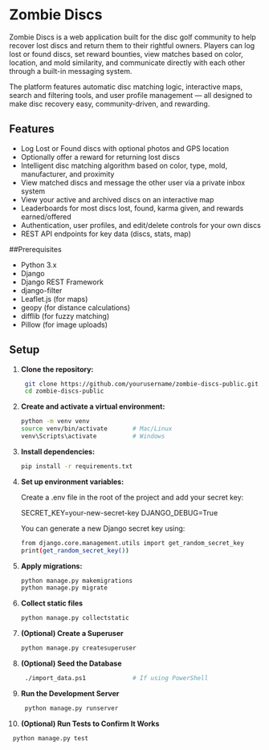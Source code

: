 # Zombie Discs

Zombie Discs is a web application built for the disc golf community to help recover lost discs and return them to their rightful owners. Players can log lost or found discs, set reward bounties, view matches based on color, location, and mold similarity, and communicate directly with each other through a built-in messaging system.

The platform features automatic disc matching logic, interactive maps, search and filtering tools, and user profile management — all designed to make disc recovery easy, community-driven, and rewarding.

## Features

- Log Lost or Found discs with optional photos and GPS location
- Optionally offer a reward for returning lost discs
- Intelligent disc matching algorithm based on color, type, mold, manufacturer, and proximity
- View matched discs and message the other user via a private inbox system
- View your active and archived discs on an interactive map
- Leaderboards for most discs lost, found, karma given, and rewards earned/offered
- Authentication, user profiles, and edit/delete controls for your own discs
- REST API endpoints for key data (discs, stats, map)

##Prerequisites

- Python 3.x
- Django
- Django REST Framework
- django-filter
- Leaflet.js (for maps)
- geopy (for distance calculations)
- difflib (for fuzzy matching)
- Pillow (for image uploads)

## Setup

1. **Clone the repository:**

   ```sh
    git clone https://github.com/yourusername/zombie-discs-public.git
    cd zombie-discs-public

2. **Create and activate a virtual environment:**

    ```sh
    python -m venv venv
    source venv/bin/activate       # Mac/Linux
    venv\Scripts\activate          # Windows

3. **Install dependencies:**

    ```sh
    pip install -r requirements.txt

4. **Set up environment variables:**

    Create a .env file in the root of the project and add your secret key:
    
    SECRET_KEY=your-new-secret-key
    DJANGO_DEBUG=True

    You can generate a new Django secret key using:
    
    ```sh
    from django.core.management.utils import get_random_secret_key
    print(get_random_secret_key())

5. **Apply migrations:**

    ```sh
    python manage.py makemigrations
    python manage.py migrate

6. **Collect static files**

    ```sh
    python manage.py collectstatic

7. **(Optional) Create a Superuser**

   ```sh
   python manage.py createsuperuser

8. **(Optional) Seed the Database**
   
   ```sh
    ./import_data.ps1             # If using PowerShell
   
9. **Run the Development Server**
   
   ```sh
    python manage.py runserver

10. **(Optional) Run Tests to Confirm It Works**
   
   ```sh
    python manage.py test